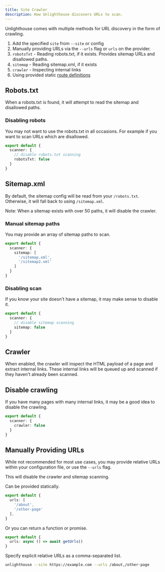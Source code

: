 ```yaml
---
title: Site Crawler
description: How Unlighthouse discovers URLs to scan.
---
```



Unlighthouse comes with multiple methods for URL discovery in the form of crawling.

1. Add the specified `site` from `--site` or config
2. Manually providing URLs via the `--urls` flag or `urls` on the provider.
3. `robotsTxt` - Reading robots.txt, if it exists. Provides sitemap URLs and disallowed paths.
4. `sitemap` - Reading sitemap.xml, if it exists 
5. `crawler` - Inspecting internal links 
6. Using provided static [route definitions](/api/glossary/#route-definition)

## Robots.txt

When a robots.txt is found, it will attempt to read the sitemap and disallowed paths.

### Disabling robots

You may not want to use the robots.txt in all occasions. For example if you want to scan 
URLs which are disallowed.

  ```ts
  export default {
    scanner: {
      // disable robots.txt scanning
      robotsTxt: false
    }
  }
  ```


## Sitemap.xml

By default, the sitemap config will be read from your `/robots.txt`. Otherwise, it will fall back to using `/sitemap.xml`.

Note: When a sitemap exists with over 50 paths, it will disable the crawler.

### Manual sitemap paths

You may provide an array of sitemap paths to scan.

```ts
export default {
  scanner: {
    sitemap: [
      '/sitemap.xml',
      '/sitemap2.xml'
    ]
  }
}
```

### Disabling scan

If you know your site doesn't have a sitemap, it may make sense to disable it.

```ts
export default {
  scanner: {
    // disable sitemap scanning
    sitemap: false
  }
}
```

## Crawler

When enabled, the crawler will inspect the HTML payload of a page and extract internal links. 
These internal links will be queued up and scanned if they haven't already been scanned.

## Disable crawling

If you have many pages with many internal links, it may be a good idea to disable the crawling.

```ts
export default {
  scanner: {
    crawler: false
  }
}
```

## Manually Providing URLs

While not recommended for most use cases, you may provide relative URLs within your configuration file, or use the `--urls` flag.

This will disable the crawler and sitemap scanning.

Can be provided statically.

```ts unlighthouse.config.ts
export default {
  urls: [
    '/about',
    '/other-page'
  ],
}
```

Or you can return a function or promise.

```ts unlighthouse.config.ts
export default {
  urls: async () => await getUrls()
}
```

Specify explicit relative URLs as a comma-separated list.

```bash
unlighthouse --site https://example.com --urls /about,/other-page
```
